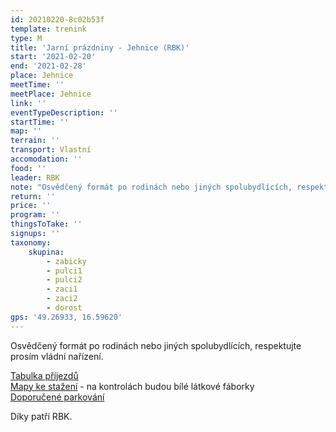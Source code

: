```yaml
---
id: 20210220-8c02b53f
template: trenink
type: M
title: 'Jarní prázdniny - Jehnice (RBK)'
start: '2021-02-20'
end: '2021-02-28'
place: Jehnice
meetTime: ''
meetPlace: Jehnice
link: ''
eventTypeDescription: ''
startTime: ''
map: ''
terrain: ''
transport: Vlastní
accomodation: ''
food: ''
leader: RBK
note: "Osvědčený formát po rodinách nebo jiných spolubydlících, respektujte prosím vládní nařízení.\r\n\r\nRBK připravilo trénink v Jehnicích, kde jsou bílé látkové fáborky.\r\nMapy docela sedí a oproti létu, kdy je v lese hodně sezónního podrostu, je les docela přívětivý. \r\n\r\n[Tabulka příjezdů](https://docs.google.com/spreadsheets/d/1y0_j4ZtGtb3VXf5FrhTCFMxWJFxpW89qcyaTzM-_a4w/edit?usp=sharing)\r\n[Mapy ke stažení](https://drive.google.com/drive/folders/1nNJC-k5oizPaIu8Gt7QNx2TB1Poybhaj?usp=sharing) - na kontrolách budou bílé látkové fáborky\r\n[Doporučené parkování](https://en.mapy.cz/s/buheredeta)\r\n\r\nKdo nemá možnost tisku map, může se ozvat Lufovi a vyzvednout si je po domluvě.\r\n\r\nDíky patří RBK, jmenovitě Lucce Broschové."
return: ''
price: ''
program: ''
thingsToTake: ''
signups: ''
taxonomy:
    skupina:
        - zabicky
        - pulci1
        - pulci2
        - zaci1
        - zaci2
        - dorost
gps: '49.26933, 16.59620'
---
```


Osvědčený formát po rodinách nebo jiných spolubydlících, respektujte prosím vládní nařízení.

[Tabulka příjezdů](https://docs.google.com/spreadsheets/d/1y0_j4ZtGtb3VXf5FrhTCFMxWJFxpW89qcyaTzM-_a4w/edit?usp=sharing)  
[Mapy ke stažení](https://drive.google.com/drive/folders/1nNJC-k5oizPaIu8Gt7QNx2TB1Poybhaj?usp=sharing) - na kontrolách budou bílé látkové fáborky  
[Doporučené parkování](https://en.mapy.cz/s/buheredeta)

Díky patří RBK.